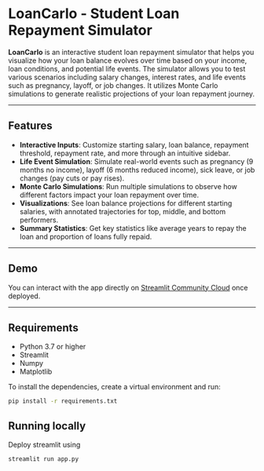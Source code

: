 # LoanCarlo - Student Loan Repayment Simulator

**LoanCarlo** is an interactive student loan repayment simulator that helps you visualize how your loan balance evolves over time based on your income, loan conditions, and potential life events. The simulator allows you to test various scenarios including salary changes, interest rates, and life events such as pregnancy, layoff, or job changes. It utilizes Monte Carlo simulations to generate realistic projections of your loan repayment journey.

---

## Features
- **Interactive Inputs**: Customize starting salary, loan balance, repayment threshold, repayment rate, and more through an intuitive sidebar.
- **Life Event Simulation**: Simulate real-world events such as pregnancy (9 months no income), layoff (6 months reduced income), sick leave, or job changes (pay cuts or pay rises).
- **Monte Carlo Simulations**: Run multiple simulations to observe how different factors impact your loan repayment over time.
- **Visualizations**: See loan balance projections for different starting salaries, with annotated trajectories for top, middle, and bottom performers.
- **Summary Statistics**: Get key statistics like average years to repay the loan and proportion of loans fully repaid.

---

## Demo
You can interact with the app directly on [Streamlit Community Cloud](https://loancarlo.streamlit.app/) once deployed.

---

## Requirements

- Python 3.7 or higher
- Streamlit
- Numpy
- Matplotlib

To install the dependencies, create a virtual environment and run:

```bash
pip install -r requirements.txt
```

## Running locally
Deploy streamlit using
```bash
streamlit run app.py
```
